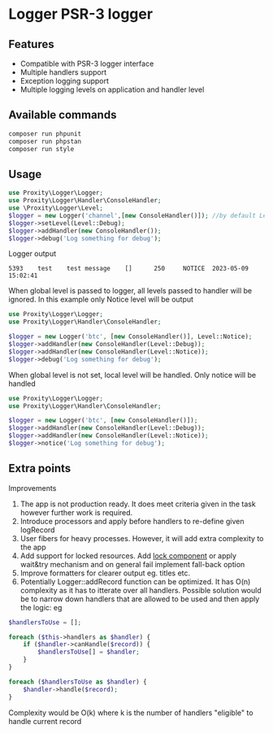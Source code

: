 Logger  PSR-3 logger
=====================


Features
--------

* Compatible with PSR-3 logger interface
* Multiple handlers support
* Exception logging support
* Multiple logging levels on application and handler level


Available commands
-----


```php
composer run phpunit
composer run phpstan
composer run style
```


Usage
-----

```php
use Proxity\Logger\Logger;
use Proxity\Logger\Handler\ConsoleHandler;
use \Proxity\Logger\Level;
$logger = new Logger('channel',[new ConsoleHandler()]); //by default Level::Debug is set. You can override this like in the set call below.
$logger->setLevel(Level::Debug); 
$logger->addHandler(new ConsoleHandler());
$logger->debug('Log something for debug');
```

Logger output
```
5393    test    test message    []      250     NOTICE  2023-05-09 15:02:41
```

When global level is passed to logger, all levels passed to handler will be ignored. In this example only Notice level will be output
```php
use Proxity\Logger\Logger;
use Proxity\Logger\Handler\ConsoleHandler;

$logger = new Logger('btc', [new ConsoleHandler()], Level::Notice);
$logger->addHandler(new ConsoleHandler(Level::Debug));
$logger->addHandler(new ConsoleHandler(Level::Notice));
$logger->debug('Log something for debug');
```

When global level is not set, local level will be handled. Only notice will be handled
```php
use Proxity\Logger\Logger;
use Proxity\Logger\Handler\ConsoleHandler;

$logger = new Logger('btc', [new ConsoleHandler()]);
$logger->addHandler(new ConsoleHandler(Level::Debug));
$logger->addHandler(new ConsoleHandler(Level::Notice));
$logger->notice('Log something for debug');
```

Extra points
-----

Improvements

1. The app is not production ready. It does meet criteria given in the task however further work is required. 
2. Introduce processors and apply before handlers to re-define given logRecord 
2. User fibers for heavy processes. However, it will add extra complexity to the app 
3. Add support for locked resources. Add [lock component](https://symfony.com/doc/current/components/lock.html)  or apply wait&try mechanism and on general fail implement fall-back option
4. Improve formatters for clearer output eg. titles etc.
5. Potentially Logger::addRecord function can be optimized. It has O(n) complexity as it has to itterate over all handlers. Possible solution would be to narrow down handlers that are allowed to be used and then apply the logic: eg 

```php
$handlersToUse = [];

foreach ($this->handlers as $handler) {
    if ($handler->canHandle($record)) {
        $handlersToUse[] = $handler;
    }
}

foreach ($handlersToUse as $handler) {
    $handler->handle($record);
}
```
Complexity would be O(k) where k is the number of handlers "eligible" to handle current record
